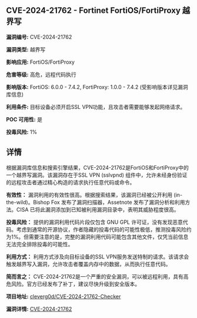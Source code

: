 ## CVE-2024-21762 - Fortinet FortiOS/FortiProxy 越界写

**漏洞编号:** CVE-2024-21762

**漏洞类型:** 越界写

**影响应用:** FortiOS/FortiProxy

**危害等级:** 高危，远程代码执行

**影响版本:** FortiOS: 6.0.0 - 7.4.2, FortiProxy: 1.0.0 - 7.4.2 (受影响版本详见漏洞库信息)

**利用条件:** 目标设备必须开启SSL VPN功能，且攻击者需要能够发起网络请求。

**POC 可用性:** 是

**投毒风险:** 1%

## 详情

根据漏洞库信息和搜索引擎结果，CVE-2024-21762是FortiOS和FortiProxy中的一个越界写漏洞。该漏洞存在于SSL VPN (sslvpnd) 组件中，允许未经身份验证的远程攻击者通过精心构造的请求执行任意代码或命令。

**有效性：**
漏洞利用的有效性很高。根据搜索结果，该漏洞已经被公开利用 (in-the-wild)。Bishop Fox 发布了漏洞扫描器，Assetnote 发布了漏洞分析和利用方法。CISA 已将此漏洞添加到已知被利用漏洞目录中，表明其威胁程度很高。

**投毒风险：**
提供的漏洞利用代码片段仅包含 GNU GPL 许可证，没有发现恶意代码。考虑到通常的开源协议，作者隐藏的投毒代码的可能性极低，推测投毒风险约为1%。但需要注意的是，完整的漏洞利用代码可能包含其他文件，仅凭当前信息无法完全排除投毒的可能性。

**利用方式：**
利用方式涉及向目标设备的SSL VPN服务发送特制的请求。该请求会触发越界写入漏洞，允许攻击者覆盖内存中的数据，从而执行任意代码。

**简而言之：**
CVE-2024-21762是一个严重的安全漏洞，可以被远程利用，具有高危风险。官方已经发布了补丁，建议尽快升级到安全版本。

**项目地址:** [cleverg0d/CVE-2024-21762-Checker](https://github.com/cleverg0d/CVE-2024-21762-Checker)

**漏洞详情:** [CVE-2024-21762](https://nvd.nist.gov/vuln/detail/CVE-2024-21762)